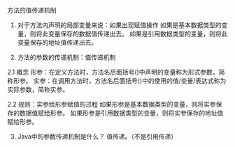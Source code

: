 方法的值传递机制

1. 对于方法内声明的局部变量来说：如果出现赋值操作
如果是基本数据类型的变量，则将此变量保存的数据值传递出去。
如果是引用数据类型的变量，则将此变量保存的地址值传递出去。


2. 方法的参数的传递机制：值传递机制

2.1 概念
形参：在定义方法时，方法名后面括号()中声明的变量称为形式参数，简称形参。
实参：在调用方法时，方法名后面括号()中的使用的值/变量/表达式称为实际参数，简称实参。

2.2 规则：实参给形参赋值的过程
如果形参是基本数据类型的变量，则将实参保存的数据值赋给形参。
如果形参是引用数据类型的变量，则将实参保存的地址值赋给形参。


3. Java中的参数传递机制是什么？ 值传递。（不是引用传递）